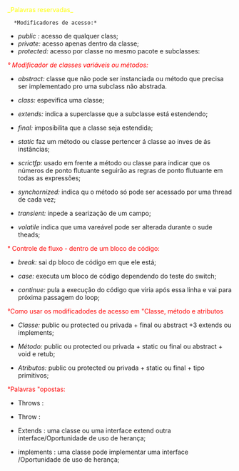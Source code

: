 <span style="color:yellow">                     
       _Palavras reservadas_

</span>

      *Modificadores de acesso:*

- *public :* acesso de qualquer class;
- *private:* acesso apenas dentro da classe;
- *protected:* acesso por classe no mesmo pacote e subclasses:


<span style="color:red"> *° Modificador de classes variáveis ou métodos:*
</span>


- *abstract:*   classe que não pode ser instanciada ou método que precisa ser implementado pro uma subclass não abstrada.

- *class:*    espevifica uma classe;

- *extends:*  indica a superclasse que a subclasse está estendendo;

- *final:*    imposibilita que a classe seja estendida;

- *static*    faz um método ou classe pertencer á classe ao inves de ás instãncias;

- *scrictfp:* usado em frente a método ou classe para indicar que os números de ponto flutuante seguirão as regras de ponto flutuante em todas as expressões;

- *synchornized:*  indica qu o método só pode ser acessado por uma thread de cada vez;

- *transient:*   inpede a searização de um campo;

- *volatile*   indica que uma vareável pode ser alterada durante o sude theads;


<span style="color:red"> 

° Controle de fluxo - dentro de um bloco de código:

</span>


- *break:*  sai dp bloco de código em que ele está;

- *case:* executa um bloco de código dependendo do teste do switch;

- *continue:* pula a execução do código que viria após essa linha e vai para próxima passagem do loop;


<span style="color:red"> 

°Como usar os modificadodes de acesso em "Classe, método e atributos

</span>

- *Classe:* public ou protected ou privada + final ou abstract +3 extends ou implements;

- *Método:* public ou protected ou privada + static ou final ou abstract + void e retub;

- *Atributos:* public ou protected ou privada + static ou final + tipo primitivos;

<span style="color:red"> 

°Palavras "opostas:

</span>

 - Throws :
 - Throw  :
 - Extends : uma classe ou uma interface extend outra interface/Oportunidade de uso de herança;

 - implements : uma classe pode implementar uma interface /Oportunidade de uso de herança;
 














